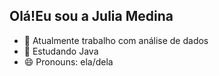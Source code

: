 ## Olá!Eu sou a Julia Medina

- 🔭 Atualmente trabalho com análise de dados
- 🌱 Estudando Java
- 😄 Pronouns: ela/dela
